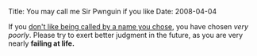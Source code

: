 Title: You may call me Sir Pwnguin if you like
Date: 2008-04-04

If you [don't like being called by a name you chose][1], you have chosen _very
poorly_. Please try to exert better judgment in the future, as you are very
nearly **failing at life.**

   [1]: http://madduck.net/blog/2008.04.04:nicknames/

